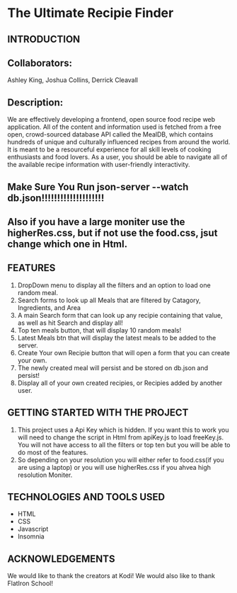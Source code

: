 # The Ultimate Recipie Finder

## INTRODUCTION

## Collaborators: 
Ashley King,
Joshua Collins, 
Derrick Cleavall

## Description:
 We are effectively developing a frontend, open source food recipe web application. All of the content and information used is fetched from a free open, crowd-sourced database API called the MealDB, which contains hundreds of unique and culturally influenced recipes from around the world. It is meant to be a resourceful experience for all skill levels of cooking enthusiasts and food lovers. As a user, you should be able to navigate all of the available recipe information with user-friendly interactivity.
## Make Sure You Run  json-server --watch db.json!!!!!!!!!!!!!!!!!!!!
## Also if you have a large moniter use the higherRes.css, but if not use the food.css, jsut change which one in Html.
## FEATURES
1. DropDown menu to display all the filters and an option to load one random meal.
2. Search forms to look up all Meals that are filtered by Catagory, Ingredients, and Area
3. A main Search form that can look up any recipie containing that value, as well as hit Search and display all!
4. Top ten meals button, that will display 10 random meals!
5. Latest Meals btn that will display the latest meals to be added to the server.
6. Create Your own Recipie button that will open a form that you can create your own.
7. The newly created meal will persist and be stored on db.json and persist!
8. Display all of your own created recipies, or Recipies added by another user.

## GETTING STARTED WITH THE PROJECT 
1. This project uses a Api Key which is hidden. If you want this to work you will need to change the script in
Html from apiKey.js to load freeKey.js. You will not have access to all the filters or top ten but you will be 
able to do most of the features.
2. So depending on your resolution you will either refer to food.css(if you are using a laptop) or you will use
higherRes.css if you ahvea high resolution Moniter.

## TECHNOLOGIES AND TOOLS USED 
- HTML
- CSS
- Javascript
- Insomnia 

## ACKNOWLEDGEMENTS
We would like to thank the creators at Kodi!
We would also like to thank FlatIron School!
